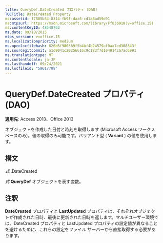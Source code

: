 ```yaml
---
title: QueryDef.DateCreated プロパティ (DAO)
TOCTitle: DateCreated Property
ms:assetid: f7585b34-8314-fb9f-daa6-cd1a8ad59d91
ms:mtpsurl: https://msdn.microsoft.com/library/Ff836910(v=office.15)
ms:contentKeyID: 48548763
ms.date: 09/18/2015
mtps_version: v=office.15
ms.localizationpriority: medium
ms.openlocfilehash: 626b5f980369f5b4bf4b24579af0aa7ed308343f
ms.sourcegitcommit: a1d9041c20256616c9c183f7d1049142a7ac6991
ms.translationtype: MT
ms.contentlocale: ja-JP
ms.lasthandoff: 09/24/2021
ms.locfileid: "59617799"
---
```

# <a name="querydefdatecreated-property-dao"></a>QueryDef.DateCreated プロパティ (DAO)


**適用先**: Access 2013、Office 2013

オブジェクトを作成した日付と時刻を取得します (Microsoft Access ワークスペースのみ)。値の取得のみ可能です。バリアント型 ( **Variant** ) の値を使用します。  

## <a name="syntax"></a>構文

*式* .DateCreated

*式* **QueryDef** オブジェクトを表す変数。

## <a name="remarks"></a>注釈

**DateCreated** プロパティと **LastUpdated** プロパティは、それぞれオブジェクトが作成された日時、最後に更新された日時を返します。マルチユーザー環境では、DateCreated プロパティと LastUpdated プロパティの設定値が異なることを避けるために、これらの設定をファイル サーバーから直接取得する必要があります。

